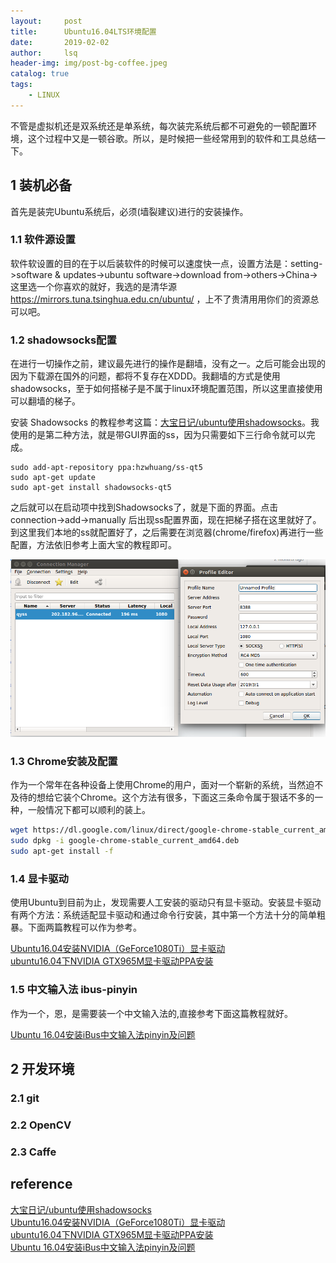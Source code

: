 ```yaml
---
layout:     post
title:      Ubuntu16.04LTS环境配置         
date:       2019-02-02   
author:     lsq    
header-img: img/post-bg-coffee.jpeg
catalog: true
tags:
    - LINUX
---
```


不管是虚拟机还是双系统还是单系统，每次装完系统后都不可避免的一顿配置环境，这个过程中又是一顿谷歌。所以，是时候把一些经常用到的软件和工具总结一下。

## 1 装机必备

首先是装完Ubuntu系统后，必须(墙裂建议)进行的安装操作。


### 1.1 软件源设置
软件软设置的目的在于以后装软件的时候可以速度快一点，设置方法是：setting->software & updates->ubuntu software->download from->others->China->这里选一个你喜欢的就好，我选的是清华源 https://mirrors.tuna.tsinghua.edu.cn/ubuntu/ ，上不了贵清用用你们的资源总可以吧。


### 1.2 shadowsocks配置
在进行一切操作之前，建议最先进行的操作是翻墙，没有之一。之后可能会出现的因为下载源在国外的问题，都将不复存在XDDD。我翻墙的方式是使用shadowsocks，至于如何搭梯子是不属于linux环境配置范围，所以这里直接使用可以翻墙的梯子。

安装 Shadowsocks 的教程参考这篇：[大宝日记/ubuntu使用shadowsocks](https://www.sundabao.com/ubuntu%E4%BD%BF%E7%94%A8shadowsocks/)。我使用的是第二种方法，就是带GUI界面的ss，因为只需要如下三行命令就可以完成。

```shell
sudo add-apt-repository ppa:hzwhuang/ss-qt5
sudo apt-get update
sudo apt-get install shadowsocks-qt5
```

之后就可以在启动项中找到Shadowsocks了，就是下面的界面。点击 connection->add->manually 后出现ss配置界面，现在把梯子搭在这里就好了。到这里我们本地的ss就配置好了，之后需要在浏览器(chrome/firefox)再进行一些配置，方法依旧参考上面大宝的教程即可。

![](https://raw.githubusercontent.com/liferlisiqi/liferlisiqi.github.io/master/img/2019-02-02-linux1.png)

### 1.3 Chrome安装及配置
作为一个常年在各种设备上使用Chrome的用户，面对一个崭新的系统，当然迫不及待的想给它装个Chrome。这个方法有很多，下面这三条命令属于狠话不多的一种，一般情况下都可以顺利的装上。
```sh
wget https://dl.google.com/linux/direct/google-chrome-stable_current_amd64.deb
sudo dpkg -i google-chrome-stable_current_amd64.deb
sudo apt-get install -f
```

### 1.4 显卡驱动
使用Ubuntu到目前为止，发现需要人工安装的驱动只有显卡驱动。安装显卡驱动有两个方法：系统适配显卡驱动和通过命令行安装，其中第一个方法十分的简单粗暴。下面两篇教程可以作为参考。

[Ubuntu16.04安装NVIDIA（GeForce1080Ti）显卡驱动](https://blog.csdn.net/QLULIBIN/article/details/79947062)  
[ubuntu16.04下NVIDIA GTX965M显卡驱动PPA安装](https://blog.csdn.net/10km/article/details/61191230)  

### 1.5 中文输入法 ibus-pinyin
作为一个，恩，是需要装一个中文输入法的,直接参考下面这篇教程就好。

[Ubuntu 16.04安装iBus中文输入法pinyin及问题](https://blog.csdn.net/suifenghahahaha/article/details/78723733)


## 2 开发环境

### 2.1 git


### 2.2 OpenCV


### 2.3 Caffe




## reference

[大宝日记/ubuntu使用shadowsocks](https://www.sundabao.com/ubuntu%E4%BD%BF%E7%94%A8shadowsocks/)  
[Ubuntu16.04安装NVIDIA（GeForce1080Ti）显卡驱动](https://blog.csdn.net/QLULIBIN/article/details/79947062)  
[ubuntu16.04下NVIDIA GTX965M显卡驱动PPA安装](https://blog.csdn.net/10km/article/details/61191230)  
[Ubuntu 16.04安装iBus中文输入法pinyin及问题](https://blog.csdn.net/suifenghahahaha/article/details/78723733)  
